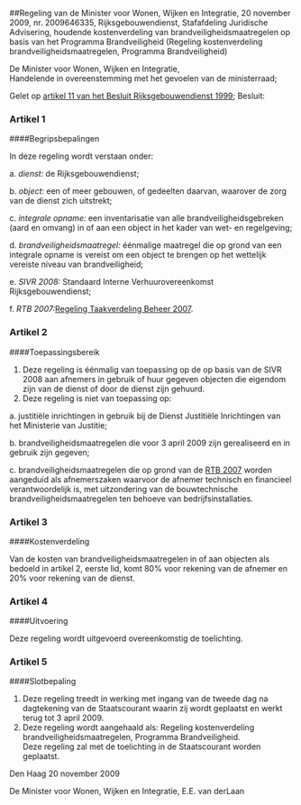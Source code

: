 <meta http-equiv='Content-Type' content='text/html; charset=utf-8' />

##Regeling van de Minister voor Wonen, Wijken en Integratie, 20 november 2009, nr. 2009646335, Rijksgebouwendienst, Stafafdeling Juridische Advisering, houdende kostenverdeling van brandveiligheidsmaatregelen op basis van het Programma Brandveiligheid (Regeling kostenverdeling brandveiligheidsmaatregelen, Programma Brandveiligheid)

De Minister voor Wonen, Wijken en Integratie,  
Handelende in overeenstemming met het gevoelen van de ministerraad;

Gelet op [artikel 11 van het Besluit Rijksgebouwendienst 1999](../../../../../../../KB/besluit/rijksgebouwendienst/1999/BWBR0009888/README.md);
Besluit:    

### Artikel  1  

####Begripsbepalingen

In deze regeling wordt verstaan onder: 

a. *dienst:* de Rijksgebouwendienst;  

b. *object:* een of meer gebouwen, of gedeelten daarvan, waarover de zorg van de dienst zich uitstrekt;  

c. *integrale opname:* een inventarisatie van alle brandveiligheidsgebreken (aard en omvang) in of aan een object in het kader van wet- en regelgeving;  

d. *brandveiligheidsmaatregel:* éénmalige maatregel die op grond van een integrale opname is vereist om een object te brengen op het wettelijk vereiste niveau van brandveiligheid;  

e. *SIVR 2008:* Standaard Interne Verhuurovereenkomst Rijksgebouwendienst;  

f. *RTB 2007:*[Regeling Taakverdeling Beheer 2007](../../../../../../../ministeriele-regeling/regeling/taakverdeling/beheer/2007/BWBR0021681/README.md).    

### Artikel  2  

####Toepassingsbereik

1.  Deze regeling is éénmalig van toepassing op de op basis van de SIVR 2008 aan afnemers in gebruik of huur gegeven objecten die eigendom zijn van de dienst of door de dienst zijn gehuurd.   
2.  Deze regeling is niet van toepassing op: 

a. justitiële inrichtingen in gebruik bij de Dienst Justitiële Inrichtingen van het Ministerie van Justitie;  

b. brandveiligheidsmaatregelen die voor 3 april 2009 zijn gerealiseerd en in gebruik zijn gegeven;  

c. brandveiligheidsmaatregelen die op grond van de [RTB 2007](../../../../../../../ministeriele-regeling/regeling/taakverdeling/beheer/2007/BWBR0021681/README.md) worden aangeduid als afnemerszaken waarvoor de afnemer technisch en financieel verantwoordelijk is, met uitzondering van de bouwtechnische brandveiligheidsmaatregelen ten behoeve van bedrijfsinstallaties.     

### Artikel  3  

####Kostenverdeling

Van de kosten van brandveiligheidsmaatregelen in of aan objecten als bedoeld in artikel 2, eerste lid, komt 80% voor rekening van de afnemer en 20% voor rekening van de dienst.  

### Artikel  4  

####Uitvoering

Deze regeling wordt uitgevoerd overeenkomstig de toelichting.  

### Artikel  5  

####Slotbepaling

1.  Deze regeling treedt in werking met ingang van de tweede dag na dagtekening van de Staatscourant waarin zij wordt geplaatst en werkt terug tot 3 april 2009.   
2.  Deze regeling wordt aangehaald als: Regeling kostenverdeling brandveiligheidsmaatregelen, Programma Brandveiligheid.   
Deze regeling zal met de toelichting in de Staatscourant worden geplaatst.   

Den Haag 
20 november 2009   

De 
Minister voor Wonen, Wijken en Integratie, 
E.E. van derLaan   
